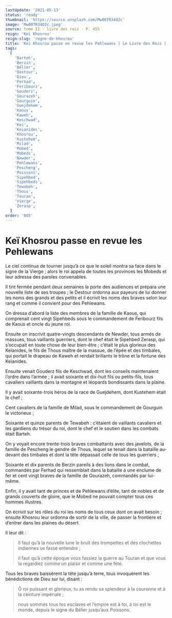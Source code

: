 ```yaml
---
lastUpdate: '2021-05-13'
status: 'ready'
thumbnail: 'https://source.unsplash.com/Mw00TR34O2c'
image: 'Mw00TR34O2c.jpeg'
source: tome II - livre des rois - P. 455
reign: 'Keï Khosrou'
reign-slug: 'regne-de-khosrou'
title: 'Keï Khosrou passe en revue les Pehlewans | Le Livre des Rois | Shâhnâmeh'
tags:
  [
    'Barteh',
    'Berzin',
    'Bélier',
    'Destour',
    'Dieu',
    'Ferhad',
    'Feribourz',
    'Gouderz',
    'Gourazeh',
    'Gourguin',
    'Guejdehem',
    'Kaous',
    'Kaweh',
    'Keschwad',
    'Keï',
    'Keïanides',
    'Khosrou',
    'Kustehem',
    'Milad',
    'Mobed',
    'Mobeds',
    'Newder',
    'Pehlewans',
    'Pescheng',
    'Poissons',
    'Sipehbed',
    'Sipehbeds',
    'Tewabeh',
    'Thous',
    'Touran',
    'Vierge',
    'Zerasp',
  ]
order: '005'
---
```


# Keï Khosrou passe en revue les Pehlewans

Le ciel continua de tourner jusqu’à ce que le soleil montra sa face dans le signe de la Vierge ; alors le roi appela de toutes les provinces les Mobeds et leur adressa des paroles convenables.

Il tint fermée pendant deux semaines la porte des audiences et prépara une nouvelle liste de ses troupes ; le Destour ordonna aux payeurs de lui donner les noms des grands et des petits et il écrivit les noms des braves selon leur rang et comme il convient pour des Pehlewans.

On dressa d’abord la liste des membres de la famille de Kaous, qui comprenait cent vingt Sipehbeds sous le commandement de Feribourz fils de Kaous et oncle du jeune roi.

Ensuite on inscrivit quatre-vingts descendants de Newder, tous armés de massues, tous vaillants guerriers, dont le chef était le Sipehbed Zerasp, qui s’occupait en toute chose de leur bien-être ; c’était le plus glorieux des Keïanides, le fils de Thous maître de la massue, de l’épée et des timbales, qui portait le drapeau de Kaweh et rendait brillants le trône et la fortune des Keïanides.

Ensuite venait Gouderz fils de Keschwad, dont les conseils maintenaient l’ordre dans l’armée ; il avait soixante et dix-huit fils ou petits-fils, tous cavaliers vaillants dans la montagne et léopards bondissants dans la plaine.

Il y avait soixante-trois héros de la race de Guejdehem, dont Kustehem était le chef ;

Cent cavaliers de la famille de Milad, sous le commandement de Gourguin le victorieux ;

Soixante et quinze parents de Tewabeh : c’étaient de vaillants cavaliers et les gardiens du trésor du roi, dont le chef et le soutien dans les combats était Barteh.

On y voyait encore trente-trois braves combattants avec des javelots, de la famille de Pescheng le gendre de Thous, lequel se tenait dans la bataille au-devant des timbales et dont la tête dépassait celle de tous les guerriers ;

Soixante et dix parents de Berzin pareils à des lions dans le combat, commandés par Ferhad qui ressemblait dans la bataille à une enclume de fer et cent vingt braves de la famille de Gourazeh, commandés par lui-même.

Enfin, il y avait tant de princes et de Pehlewans d’élite, tant de nobles et de grands couverts de gloire, que le Mobed ne pouvait compter tous ces hommes illustres.

On écrivit sur les rôles du roi les noms de tous ceux dont on avait besoin ; ensuite Khosrou leur ordonna de sortir de la ville, de passer la frontière et d’entrer dans les plaines du désert.

Il leur dit :

> Il faut qu’à la nouvelle lune le bruit des trompettes et des clochettes indiennes se fasse entendre ;
>
> il faut qu’à cette époque vous fassiez la guerre au Touran et que vous la regardiez comme un plaisir et comme une fête.

Tous les braves baissèrent la tête jusqu’à terre, tous invoquèrent les bénédictions de Dieu sur lui, disant :

> Ô roi puissant et glorieux, tu as rendu sa splendeur à la couronne et à la ceinture impériale ;
>
> nous sommes tous tes esclaves et l’empire est à toi, à toi est le monde, depuis le signe du Bélier jusqu’aux Poissons.
